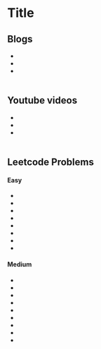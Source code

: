 # Title

## Blogs
  - []()
  - []()
  - []()
<br></br>

## Youtube videos
 - []()
 - []()
 - []()
<br></br>

## Leetcode Problems
#### Easy
- []()
- []()
- []()
- []()
- []()
- []()
- []()
- []()

#### Medium
- [](https://leetcode.com/problems/longest-substring-without-repeating-characters/)
- []()
- []()
- []()
- []()
- []()
- []()
- []()
- []()